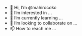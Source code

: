 - 👋 Hi, I’m @mahirocoko
- 👀 I’m interested in ...
- 🌱 I’m currently learning ...
- 💞️ I’m looking to collaborate on ...
- 📫 How to reach me ...

<!---
mahirocoko/mahirocoko is a ✨ special ✨ repository because its `README.md` (this file) appears on your GitHub profile.
You can click the Preview link to take a look at your changes.
--->
